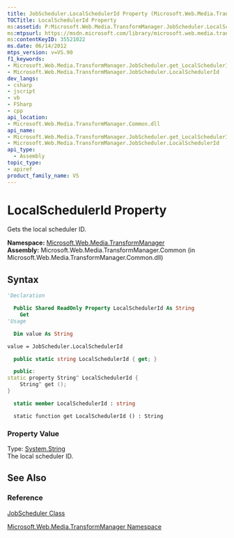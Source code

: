 ```yaml
---
title: JobScheduler.LocalSchedulerId Property (Microsoft.Web.Media.TransformManager)
TOCTitle: LocalSchedulerId Property
ms:assetid: P:Microsoft.Web.Media.TransformManager.JobScheduler.LocalSchedulerId
ms:mtpsurl: https://msdn.microsoft.com/library/microsoft.web.media.transformmanager.jobscheduler.localschedulerid(v=VS.90)
ms:contentKeyID: 35521022
ms.date: 06/14/2012
mtps_version: v=VS.90
f1_keywords:
- Microsoft.Web.Media.TransformManager.JobScheduler.get_LocalSchedulerId
- Microsoft.Web.Media.TransformManager.JobScheduler.LocalSchedulerId
dev_langs:
- csharp
- jscript
- vb
- FSharp
- cpp
api_location:
- Microsoft.Web.Media.TransformManager.Common.dll
api_name:
- Microsoft.Web.Media.TransformManager.JobScheduler.get_LocalSchedulerId
- Microsoft.Web.Media.TransformManager.JobScheduler.LocalSchedulerId
api_type:
  - Assembly
topic_type:
- apiref
product_family_name: VS
---
```


# LocalSchedulerId Property

Gets the local scheduler ID.

**Namespace:**  [Microsoft.Web.Media.TransformManager](microsoft-web-media-transformmanager-namespace.md)  
**Assembly:**  Microsoft.Web.Media.TransformManager.Common (in Microsoft.Web.Media.TransformManager.Common.dll)

## Syntax

```vb
'Declaration

  Public Shared ReadOnly Property LocalSchedulerId As String
    Get
'Usage

  Dim value As String

value = JobScheduler.LocalSchedulerId
```

```csharp
  public static string LocalSchedulerId { get; }
```

```cpp
  public:
static property String^ LocalSchedulerId {
    String^ get ();
}
```

``` fsharp
  static member LocalSchedulerId : string
```

```jscript
  static function get LocalSchedulerId () : String
```

### Property Value

Type: [System.String](https://msdn.microsoft.com/library/s1wwdcbf)  
The local scheduler ID.  

## See Also

### Reference

[JobScheduler Class](jobscheduler-class-microsoft-web-media-transformmanager.md)

[Microsoft.Web.Media.TransformManager Namespace](microsoft-web-media-transformmanager-namespace.md)
